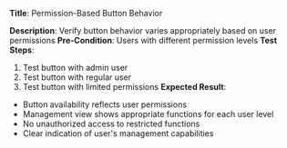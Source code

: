 **Title**: Permission-Based Button Behavior

**Description**: Verify button behavior varies appropriately based on user permissions
**Pre-Condition**: Users with different permission levels
**Test Steps**:
1. Test button with admin user
2. Test button with regular user
3. Test button with limited permissions
**Expected Result**:
- Button availability reflects user permissions
- Management view shows appropriate functions for each user level
- No unauthorized access to restricted functions
- Clear indication of user's management capabilities